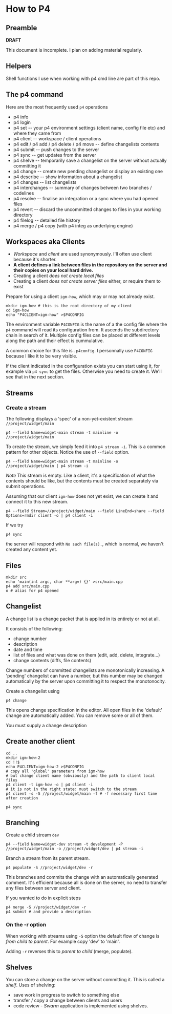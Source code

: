 How to P4
=========


Preamble
--------

**DRAFT**

This document is incomplete. I plan on adding material regularly.


Helpers
-------

Shell functions I use when working with p4 cmd line are part of this repo.


The p4 command
--------------

Here are the most frequently used `p4` operations

* p4 info
* p4 login
* p4 set -- your p4 environment settings (client name, config file etc) and where they came from
* p4 client -- workspace / client operations
* p4 edit / p4 add / p4 delete / p4 move -- define changelists contents
* p4 submit -- push changes to the server
* p4 sync -- get updates from the server
* p4 shelve -- temporarily save a changelist on the server without actually committing it
* p4 change -- create new pending changelist or display an existing one
* p4 describe -- show information about a changelist
* p4 changes -- list changelists
* p4 interchanges -- summary of changes between two branches / codelines
* p4 resolve -- finalise an integration or a sync where you had opened files
* p4 revert -- discard the uncommitted changes to files in your working directory
* p4 filelog -- detailed file history
* p4 merge / p4 copy (with p4 integ as underlying engine)


Workspaces aka Clients
----------------------

* _Workspace_ and _client_ are used synonymously. I'll often use client because
  it's shorter.
* **A client defines a link between files in the repository on the server and
  their copies on your local hard drive.**
* Creating a client _does not create local files_
* Creating a client _does not create server files_ either, or require them to
  exist

Prepare for using a client `igm-how`,  which may or may not already exist.

    mkdir igm-how # this is the root directory of my client
    cd igm-how
    echo "P4CLIENT=igm-how" >$P4CONFIG

The environment variable `P4CONFIG` is the name of a the config file where the
`p4` command will read its configuration from. It ascends the subdirectory
chain in search of it. Multiple config files can be placed at different levels
along the path and their effect is cummulative.

A common choice for this file is `.p4config`. I personnally use `P4CONFIG`
because I like it to be very visible.

If the client indicated in the configuration exists you can start using it, for
example via `p4 sync` to get the files.  Otherwise you need to create it. We'll
see that in the next section.


Streams
-------

### Create a stream

The following displays a 'spec' of a non-yet-existent stream `//project/widget/main`

    p4 --field Name=widget-main stream -t mainline -o //project/widget/main

To create the stream, we simply feed it into `p4 stream -i`. This is a common
pattern for other objects. Notice the use of `--field` option.

    p4 --field Name=widget-main stream -t mainline -o //project/widget/main | p4 stream -i


*Note* This stream is empty. Like a client, it's a specification of what the
contents should be like, but the contents must be created separately via submit
operations.

Assuming that our client `igm-how` does not yet exist, we can create it and
connect it to this new stream.

    p4 --field Stream=//project/widget/main --field LineEnd=share --field Options=rmdir client -o | p4 client -i

If we try

    p4 sync

the server will respond with `No such file(s).`, which is normal, we haven't created any content yet.


Files
-----

    mkdir src
    echo 'main(int argc, char **argv) {}' >src/main.cpp
    p4 add src/main.cpp
    o # alias for p4 opened


Changelist
----------

A change list is a change packet that is applied in its entirety or not at all.

It consists of the following:

* change number
* description
* date and time
* list of files and what was done on them (edit, add, delete, integrate...)
* change contents (diffs, file contents)

Change numbers of committed changelists are monotonically increasing. A
'pending' changelist can have a number, but this number may be changed
automatically by the server upon committing it to respect the monotonocity.

Create a changelist using

    p4 change

This opens change specification in the editor. All open files in the 'default'
change are automatically added. You can remove some or all of them.

You must supply a change description


Create another client
---------------------

    cd ..
    mkdir igm-how-2
    cd !!$
    echo P4CLIENT=igm-how-2 >$P4CONFIG
    # copy all 'global' parameters from igm-how
    # but change client name (obviously) and the path to client local files
    p4 client -t igm-how -o | p4 client -i
    # it is not in the right state: must switch to the stream
    p4 client -s -S //project/widget/main -f # -f necessary first time after creation

    p4 sync

Branching
---------

Create a child stream `dev`

    p4 --field Name=widget-dev stream -t development -P //project/widget/main -o //project/widget/dev | p4 stream -i


Branch a stream from its parent stream.

    p4 populate -S //project/widget/dev -r

This branches and commits the change with an automatically generated comment.
It's efficient because all is done on the server, no need to transfer any files
between server and client.

If you wanted to do in explicit steps

    p4 merge -S //project/widget/dev -r
    p4 submit # and provide a description

### On the -r option

When working with streams using `-S` option the default flow of change is _from
child to parent_. For example copy 'dev' to 'main'.

Adding `-r` reverses this to _parent to child_ (merge, populate).

Shelves
-------

You can store a change on the server without committing it. This is called a
_shelf_. Uses of shelving:

* save work in progress to switch to something else
* transfer / copy a change between clients and users
* code review - _Swarm_ application is implemented using shelves.
